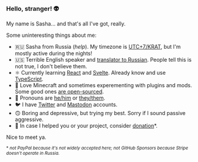 ### Hello, stranger! 👽

My name is Sasha... and that's all I've got, really.

Some uninteresting things about me:

- 🇷🇺 Sasha from Russia (*help*). My timezone is [UTC+7/KRAT](https://time.is/KRAT), but I'm mostly active during the nights!
- 🇺🇸 Terrible English speaker and [translator to Russian](https://crowdin.com/profile/Sasha-Sorokin). People tell this is not true, I don't believe them.
- ⚛️ Currently learning [React](https://reactjs.org/) and [Svelte](https://svelte.dev/). Already know and use [TypeScript](https://www.typescriptlang.org/).
- 🧊 Love Minecraft and sometimes experementing with plugins and mods. Some good ones [are open-sourced](https://github.com/Brawaru?tab=repositories&language=java).
- 🤹 Pronouns are [he/him](https://pronoun.is/he) or [they/them](https://pronoun.is/they/.../themselves).
- 🐦 I have [Twitter](https://twitter.com/@brawaru) and [Mastodon](https://mastodon.social/@sasha_sorokin) accounts.
- 🙃 Boring and depressive, but trying my best. Sorry if I sound passive aggressive.
- 🍵 In case I helped you or your project, consider [donation](https://donate.stream/en/brawaru)*.

Nice to meet ya.

<sub>\* *not PayPal because it's not widely accepted here; not GitHub Sponsors because Stripe doesn't operate in Russia.*</sub>
<!--
**Sasha-Sorokin/Sasha-Sorokin** is a ✨ _special_ ✨ repository because its `README.md` (this file) appears on your GitHub profile.

Here are some ideas to get you started:

- 🔭 I’m currently working on ...
- 🌱 I’m currently learning ...
- 👯 I’m looking to collaborate on ...
- 🤔 I’m looking for help with ...
- 💬 Ask me about ...
- 📫 How to reach me: ...
- 😄 Pronouns: ...
- ⚡ Fun fact: ...
-->
